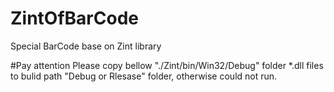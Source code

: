 # ZintOfBarCode
Special BarCode base on Zint library 


#Pay attention 
	Please copy bellow "./Zint/bin/Win32/Debug" folder *.dll files to bulid path "Debug or Rlesase" folder, otherwise could not run. 
